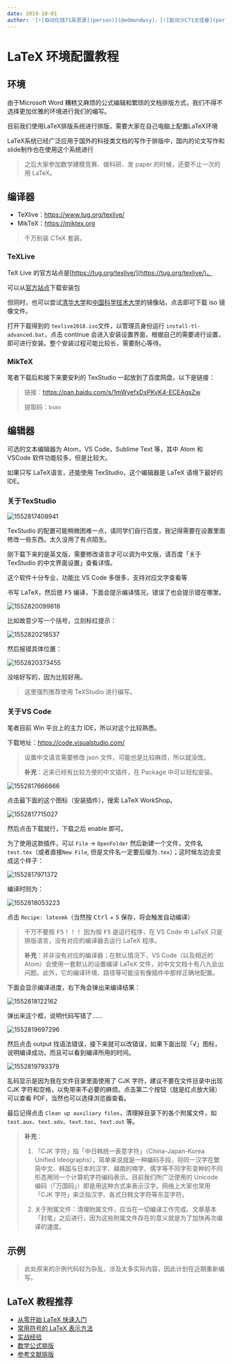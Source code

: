 ```yaml
---
date: 2019-10-01
author: '[![自动化钱71吴思源](person)](@edmundwsy)，[![能动少C71尤佳睿](person)](@xjtu-blacksmith)'
---
```


# LaTeX 环境配置教程

## 环境

由于Microsoft Word 糟糕又麻烦的公式编辑和繁琐的文档排版方式，我们不得不选择更加优雅的环境进行我们的编写。

目前我们使用LaTeX排版系统进行排版，需要大家在自己电脑上配置LaTeX环境

LaTeX系统已经广泛应用于国外的科技类文档的写作于排版中，国内的论文写作和slide制作也在使用这个系统进行

> 之后大家参加数学建模竞赛、做科研、发 paper 的时候，还要不止一次的用 LaTeX。



## 编译器

- TeXlive：https://www.tug.org/texlive/
- MikTeX：https://miktex.org

> 千万别装 CTeX 套装。

### TeXLive

TeX Live 的官方站点是[https://tug.org/texlive/](https://tug.org/texlive/)，

可以从[官方站点](http://mirror.ctan.org/systems/texlive/Images/texlive2018.iso)下载安装包

但同时，也可以尝试[清华大学](https://mirrors.tuna.tsinghua.edu.cn/CTAN/systems/texlive/Images/texlive2018.iso)和[中国科学技术大学](https://mirrors.ustc.edu.cn/CTAN/systems/texlive/Images/texlive2018.iso)的镜像站，点击即可下载 iso 镜像文件。

打开下载得到的 `texlive2018.iso`文件，以管理员身份运行 `install-tl-advanced.bat`，点击 continue 会进入安装设置界面，根据自己的需要进行设置，即可进行安装。整个安装过程可能比较长，需要耐心等待。



### MikTeX

笔者下载后和接下来要安利的 TexStudio 一起放到了百度网盘，以下是链接：

> 链接：https://pan.baidu.com/s/1mWyefxDxPKvK4-ECEAgsZw
>
> 提取码：`bsmx`



## 编辑器

可选的文本编辑器为 Atom，VS Code，Sublime Text 等，其中 Atom 和 VSCode 软件功能较多，但是比较大。

如果只写 LaTeX语言，还能使用 TexStudio，这个编辑器是 LaTeX 语境下最好的 IDE。

### 关于TexStudio

![1552817408941](/img/latex-download/1552817408941.png)

TexStudio 的配置可能稍微困难一点，请同学们自行百度，我记得需要在设置里面修改一些东西。太久没用了有点陌生。

刚下载下来的是英文版，需要修改语言才可以调为中文版，请百度「关于 TexStudio 的中文界面设置」查看详情。

这个软件十分专业，功能比 VS Code 多很多，支持对应文字查看等

书写 LaTeX，然后摁 <kbd>F5</kbd> 编译，下面会提示编译情况，错误了也会提示错在哪里。

![1552820099818](/img/latex-download/1552820099818.png)

比如故意少写一个括号，立刻标红提示：

![1552820218537](/img/latex-download/1552820218537.png)

然后报错具体位置：

![1552820373455](/img/latex-download/1552820373455.png)

没啥好写的，因为比较好用。

> 这里强烈推荐使用 TeXStudio 进行编写。


### 关于VS Code

笔者目前 Win 平台上的主力 IDE，所以对这个比较熟悉。

下载地址：https://code.visualstudio.com/

> 设置中文语言需要修改 json 文件，可能也是比较麻烦，所以就没改。
>
> **补充**：近来已经有比较方便的中文插件，在 Package 中可以轻松安装。

![1552817666666](/img/latex-download/1552817666666.png)

点击最下面的这个图标（安装插件），搜索 LaTeX WorkShop。

![1552817715027](/img/latex-download/1552817715027.png)

然后点击下载就行，下载之后 enable 即可。

为了使用这款插件，可以 `File` -> `OpenFolder` 然后新建一个文件，文件名 `test.tex`（或者直接`New File`, 但是文件名一定要后缀为`.tex`）；这时候左边会变成这个样子：

![1552817971372](/img/latex-download/1552817971372.png)

编译时则为：

![1552818053223](/img/latex-download/1552818053223.png)

点击 `Recipe: latexmk`（当然按 <kbd>Ctrl</kbd> + <kbd>S</kbd> 保存，将会触发自动编译）

> 千万不要按 <kbd>F5</kbd>！！！ 因为按 <kbd>F5</kbd> 是运行程序，在 VS Code 中 LaTeX 只是排版语言，没有对应的编译器去运行 LaTeX 程序。
>
> **补充**：并非没有对应的编译器；在默认情况下，VS Code（以及相近的 Atom）会使用一套默认的设置编译 LaTeX 文件，对中文文档十有八九会出问题。此外，它的编译环境、路径等可能没有像插件中那样正确地配置。

下面会显示编译进度，右下角会弹出来编译结果：

![1552818122162](/img/latex-download/1552818122162.png)

弹出来这个框，说明代码写错了……

![1552819697296](/img/latex-download/1552819697296.png)

然后点击 output 找语法错误，接下来就可以改错误，如果下面出现「√」图标，说明编译成功，而且可以看到编译所用的时间。

![1552819793379](/img/latex-download/1552819793379.png)

乱码显示是因为我在文件目录里面使用了 CJK 字符，建议不要在文件目录中出现 CJK 字符和空格，以免带来不必要的麻烦。点击第二个按钮（就是红点放大镜）可以查看 PDF，当然也可以选择浏览器查看。

最后记得点击 `Clean up auxiliary files`，清理掉目录下的各个附属文件，如 `test.aux`、`text.xdv`、`text.toc`、`text.out` 等。

> **补充**：
>
> 1. 「CJK 字符」指「中日韩统一表意字符」（China-Japan-Korea Unified Ideographs），简单来说就是一种编码手段，将同一汉字在繁简中文、韩国与日本的汉字、越南的喃字、儒字等不同字形变种的不同形态用同一个计算机字符编码表示。目前我们所广泛使用的 Unicode 编码（「万国码」）即是用这种方式来表示汉字。网络上大家也常用「CJK 字符」来泛指汉字、各式日韩文字符等东亚字符。
>
> 2. 关于附属文件：清理附属文件，应当在一切编译工作完成、文章基本「封笔」之后进行，因为这些附属文件存在的意义就是为了加快再次编译的速度。

## 示例

> 此处原来的示例代码较为杂乱，涉及太多实际内容，因此计划在近期重新编写。


## LaTeX 教程推荐
- [从零开始 LaTeX 快速入门](http://liuchengxu.org/blog-cn/posts/quick-latex/)
- [常用符号的 LaTeX 表示方法](http://mohu.org/info/symbols/symbols.htm)
- [实战经验](https://blog.csdn.net/simple_the_best/article/details/51244631)
- [数学公式排版](https://zhuanlan.zhihu.com/p/24502400)
- [参考文献排版](https://zhuanlan.zhihu.com/p/25013341)
